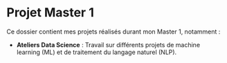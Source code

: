 # Projet Master 1
Ce dossier contient mes projets réalisés durant mon Master 1, notamment :
- **Ateliers Data Science** : Travail sur différents projets de machine learning (ML) et de traitement du langage naturel (NLP).
